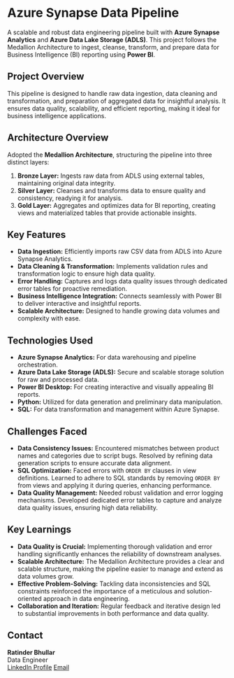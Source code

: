 # Azure Synapse Data Pipeline

A scalable and robust data engineering pipeline built with **Azure Synapse Analytics** and **Azure Data Lake Storage (ADLS)**. This project follows the Medallion Architecture to ingest, cleanse, transform, and prepare data for Business Intelligence (BI) reporting using **Power BI**.

## Project Overview

This pipeline is designed to handle raw data ingestion, data cleaning and transformation, and preparation of aggregated data for insightful analysis. It ensures data quality, scalability, and efficient reporting, making it ideal for business intelligence applications.

## Architecture Overview

Adopted the **Medallion Architecture**, structuring the pipeline into three distinct layers:

1. **Bronze Layer:** Ingests raw data from ADLS using external tables, maintaining original data integrity.
2. **Silver Layer:** Cleanses and transforms data to ensure quality and consistency, readying it for analysis.
3. **Gold Layer:** Aggregates and optimizes data for BI reporting, creating views and materialized tables that provide actionable insights.


## Key Features

- **Data Ingestion:** Efficiently imports raw CSV data from ADLS into Azure Synapse Analytics.
- **Data Cleaning & Transformation:** Implements validation rules and transformation logic to ensure high data quality.
- **Error Handling:** Captures and logs data quality issues through dedicated error tables for proactive remediation.
- **Business Intelligence Integration:** Connects seamlessly with Power BI to deliver interactive and insightful reports.
- **Scalable Architecture:** Designed to handle growing data volumes and complexity with ease.

## Technologies Used

- **Azure Synapse Analytics:** For data warehousing and pipeline orchestration.
- **Azure Data Lake Storage (ADLS):** Secure and scalable storage solution for raw and processed data.
- **Power BI Desktop:** For creating interactive and visually appealing BI reports.
- **Python:** Utilized for data generation and preliminary data manipulation.
- **SQL:** For data transformation and management within Azure Synapse.

## Challenges Faced

- **Data Consistency Issues:** Encountered mismatches between product names and categories due to script bugs. Resolved by refining data generation scripts to ensure accurate data alignment.
- **SQL Optimization:** Faced errors with `ORDER BY` clauses in view definitions. Learned to adhere to SQL standards by removing `ORDER BY` from views and applying it during queries, enhancing performance.
- **Data Quality Management:** Needed robust validation and error logging mechanisms. Developed dedicated error tables to capture and analyze data quality issues, ensuring high data reliability.

## Key Learnings

- **Data Quality is Crucial:** Implementing thorough validation and error handling significantly enhances the reliability of downstream analyses.
- **Scalable Architecture:** The Medallion Architecture provides a clear and scalable structure, making the pipeline easier to manage and extend as data volumes grow.
- **Effective Problem-Solving:** Tackling data inconsistencies and SQL constraints reinforced the importance of a meticulous and solution-oriented approach in data engineering.
- **Collaboration and Iteration:** Regular feedback and iterative design led to substantial improvements in both performance and data quality.

## Contact

**Ratinder Bhullar**  
Data Engineer  
[LinkedIn Profile](https://www.linkedin.com/in/ratinder-bhullar/)
[Email](mailto:ratinder.bhullar1@gmail.com)

